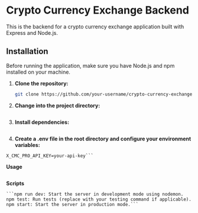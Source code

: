 # Crypto Currency Exchange Backend

This is the backend for a crypto currency exchange application built with Express and Node.js.

## Installation

Before running the application, make sure you have Node.js and npm installed on your machine.

1. **Clone the repository:**

   ```bash
   git clone https://github.com/your-username/crypto-currency-exchange-backend.git
   ```

2. **Change into the project directory:**

```cd crypto-currency-exchange-backend

```

3. **Install dependencies:**

```npm install

```

4. **Create a .env file in the root directory and configure your environment variables:**

````BASE_PROD_API_URL=https://pro-api.coinmarketcap.com
X_CMC_PRO_API_KEY=your-api-key```
````

**Usage**

```npm run dev

```

**Scripts**

    ```npm run dev: Start the server in development mode using nodemon.
    npm test: Run tests (replace with your testing command if applicable).
    npm start: Start the server in production mode.```
